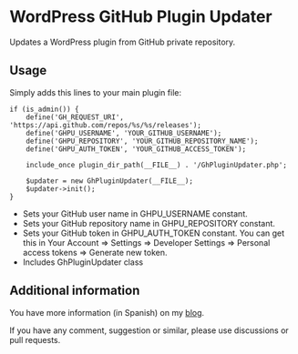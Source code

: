 # WordPress GitHub Plugin Updater
Updates a WordPress plugin from GitHub private repository.

## Usage
Simply adds this lines to your main plugin file:

```
if (is_admin()) {
    define('GH_REQUEST_URI', 'https://api.github.com/repos/%s/%s/releases');
    define('GHPU_USERNAME', 'YOUR_GITHUB_USERNAME');
    define('GHPU_REPOSITORY', 'YOUR_GITHUB_REPOSITORY_NAME');
    define('GHPU_AUTH_TOKEN', 'YOUR_GITHUB_ACCESS_TOKEN');

    include_once plugin_dir_path(__FILE__) . '/GhPluginUpdater.php';

    $updater = new GhPluginUpdater(__FILE__);
    $updater->init();
}
```

* Sets your GitHub user name in GHPU_USERNAME constant.
* Sets your GitHub repository name in GHPU_REPOSITORY constant.
* Sets your GitHub token in GHPU_AUTH_TOKEN constant. You can get this in Your Account => Settings => Developer Settings => Personal access tokens => Generate new token.
* Includes GhPluginUpdater class

## Additional information
You have more information (in Spanish) on my [blog](https://desarrollowp.com/blog/tutoriales/como-actualizar-un-plugin-de-wordpress-desde-un-repositorio-privado-de-github/).

If you have any comment, suggestion or similar, please use discussions or pull requests.
